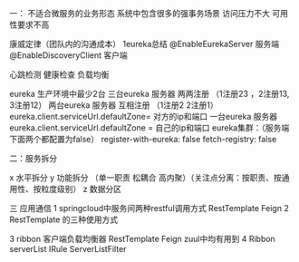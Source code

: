 一： 不适合微服务的业务形态
系统中包含很多的强事务场景
访问压力不大 可用性要求不高

康威定律（团队内的沟通成本）
1eureka总结
@EnableEurekaServer  服务端
@EnableDiscoveryClient  客户端

心跳检测 健康检查 负载均衡

eureka 生产环境中最少2台
三台eureka 服务器 两两注册 （1注册23 ，2注册13, 3注册12）
两台eureka 服务器 互相注册 （1注册2 2注册1）  eureka.client.serviceUrl.defaultZone= 对方的ip和端口
一台eureka 服务器 eureka.client.serviceUrl.defaultZone = 自己的ip和端口
eureka集群：（服务端 下面两个都配置为false）
register-with-eureka: false
fetch-registry: false

二：服务拆分

x 水平拆分
y 功能拆分 （单一职责  松耦合 高内聚）（关注点分离：按职责、按通用性、按粒度级别）
z 数据分区

三 应用通信
1 springcloud中服务间两种restful调用方式
RestTemplate
Feign
2 RestTemplate 的三种使用方式

3 ribbon 客户端负载均衡器
RestTemplate  Feign zuul中均有用到
4 Ribbon
serverList
IRule
ServerListFilter
